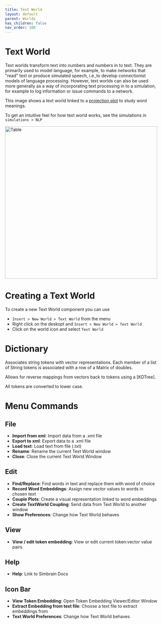 ```yaml
---
title: Text World
layout: default
parent: Worlds
has_children: false
nav_order: 100
---
```


# Text World

Text worlds transform text into numbers and numbers in to text. They are primarily used to model language, for example, to make networks that "read" text or produce simulated speech, i.e.,to develop connectionist models of language processing. However, text worlds can also be used more generally as a way of incorporating text processing in to a simulation, for example to log information or issue commands to a network.

This image shows a text world linked to a [projection plot](../plots/projectionPlot) to study word meanings.

To get an intuitive feel for how text world works, see the simulations in `simulations > NLP`

<img src="/assets/images/textWorld.png" alt="Table" style="width:500px;"/>

# Creating a Text World

To create a new Text World component you can use

- `Insert > New World > Text World` from the menu
- Right click on the deskopt and `Insert > New World > Text World`
- Click on the world icon and select `Text World`

# Dictionary

 Associates string tokens with vector representations. Each member of a list of String tokens is associated with a row of a Matrix of doubles.
 
 Allows for reverse mappings from vectors back to tokens using a [KDTree].
 
 All tokens are converted to lower case.

 

# Menu Commands

## File

- **Import from xml**: Import data from a .xml file
- **Export to xml**: Export data to a .xml file
- **Load text**: Load text from file (.txt)
- **Rename**: Rename the current Text World window
- **Close**: Close the current Text World Window

## Edit

- **Find/Replace**: Find words in text and replace them with word of choice
- **Record Word Embeddings**: Assign new vector values to words in chosen text
- **Couple Plots**: Create a visual representation linked to word embeddings
- **Create TextWorld Coupling**: Send data from Text World to another window
- **Show Preferences**: Change how Text World behaves

## View

- **View / edit token embedding**: View or edit current token:vector value pairs

## Help

- **Help**: Link to Simbrain Docs

## Icon Bar

- **View Token Embedding**: Open Token Embedding Viewer/Editor Window
- **Extract Embedding from text file**: Choose a text file to extract embeddings from
- **Text World Preferences**: Change how Text World behaves

